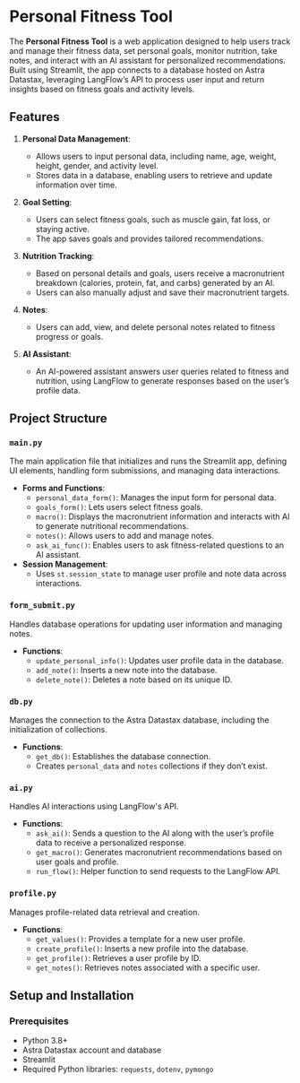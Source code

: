 # Personal Fitness Tool

The **Personal Fitness Tool** is a web application designed to help users track and manage their fitness data, set personal goals, monitor nutrition, take notes, and interact with an AI assistant for personalized recommendations. Built using Streamlit, the app connects to a database hosted on Astra Datastax, leveraging LangFlow’s API to process user input and return insights based on fitness goals and activity levels.

## Features

1. **Personal Data Management**:
   - Allows users to input personal data, including name, age, weight, height, gender, and activity level.
   - Stores data in a database, enabling users to retrieve and update information over time.

2. **Goal Setting**:
   - Users can select fitness goals, such as muscle gain, fat loss, or staying active.
   - The app saves goals and provides tailored recommendations.

3. **Nutrition Tracking**:
   - Based on personal details and goals, users receive a macronutrient breakdown (calories, protein, fat, and carbs) generated by an AI.
   - Users can also manually adjust and save their macronutrient targets.

4. **Notes**:
   - Users can add, view, and delete personal notes related to fitness progress or goals.

5. **AI Assistant**:
   - An AI-powered assistant answers user queries related to fitness and nutrition, using LangFlow to generate responses based on the user’s profile data.

## Project Structure

### `main.py`
The main application file that initializes and runs the Streamlit app, defining UI elements, handling form submissions, and managing data interactions.

- **Forms and Functions**:
  - `personal_data_form()`: Manages the input form for personal data.
  - `goals_form()`: Lets users select fitness goals.
  - `macro()`: Displays the macronutrient information and interacts with AI to generate nutritional recommendations.
  - `notes()`: Allows users to add and manage notes.
  - `ask_ai_func()`: Enables users to ask fitness-related questions to an AI assistant.
- **Session Management**:
  - Uses `st.session_state` to manage user profile and note data across interactions.

### `form_submit.py`
Handles database operations for updating user information and managing notes.

- **Functions**:
  - `update_personal_info()`: Updates user profile data in the database.
  - `add_note()`: Inserts a new note into the database.
  - `delete_note()`: Deletes a note based on its unique ID.

### `db.py`
Manages the connection to the Astra Datastax database, including the initialization of collections.

- **Functions**:
  - `get_db()`: Establishes the database connection.
  - Creates `personal_data` and `notes` collections if they don’t exist.

### `ai.py`
Handles AI interactions using LangFlow's API.

- **Functions**:
  - `ask_ai()`: Sends a question to the AI along with the user’s profile data to receive a personalized response.
  - `get_macro()`: Generates macronutrient recommendations based on user goals and profile.
  - `run_flow()`: Helper function to send requests to the LangFlow API.

### `profile.py`
Manages profile-related data retrieval and creation.

- **Functions**:
  - `get_values()`: Provides a template for a new user profile.
  - `create_profile()`: Inserts a new profile into the database.
  - `get_profile()`: Retrieves a user profile by ID.
  - `get_notes()`: Retrieves notes associated with a specific user.

## Setup and Installation

### Prerequisites
- Python 3.8+
- Astra Datastax account and database
- Streamlit
- Required Python libraries: `requests`, `dotenv`, `pymongo`

